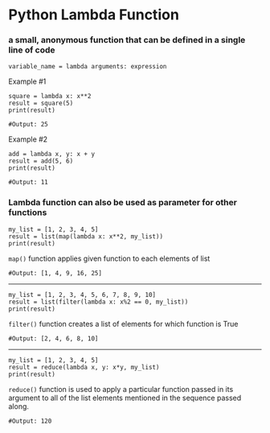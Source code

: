 # Python Lambda Function

### a small, anonymous function that can be defined in a single line of code

    variable_name = lambda arguments: expression

Example #1

    square = lambda x: x**2
    result = square(5)
    print(result)

    #Output: 25

Example #2

    add = lambda x, y: x + y
    result = add(5, 6)
    print(result)

    #Output: 11

### Lambda function can also be used as parameter for other functions

    my_list = [1, 2, 3, 4, 5]
    result = list(map(lambda x: x**2, my_list))
    print(result)

`map()` function applies given function to each elements of list

    #Output: [1, 4, 9, 16, 25]
***

    my_list = [1, 2, 3, 4, 5, 6, 7, 8, 9, 10]
    result = list(filter(lambda x: x%2 == 0, my_list))
    print(result)

`filter()` function creates a list of elements for which function is True

    #Output: [2, 4, 6, 8, 10]
***

    my_list = [1, 2, 3, 4, 5]
    result = reduce(lambda x, y: x*y, my_list)
    print(result)

`reduce()` function is used to apply a particular function passed in its argument to all of the list elements mentioned in the sequence passed along.

    #Output: 120